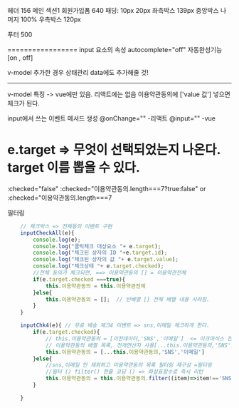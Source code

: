 헤더 156
메인
    섹션1
    회원가입폼 640
    패딩: 10px 20px
    좌측박스 139px
    중앙박스 나머지 100%
    우측박스 120px

푸터 500

=================
input 요소의 속성
autocomplete="off" 자동완성기능 [on , off]

v-model 추가한 경우 
상태관리 data에도 추가해줄 것! 

---------------
v-model 특징 -> vue에만 있음. 리액트에는 없음
이용약관동의에 ['value 값'] 넣으면 체크가 된다.

input에서 쓰는 이벤트 메서드 생성
@onChange="" -리액트
@input=""  -vue


e.target => 무엇이 선택되었는지 나온다.
target 이름 뽑을 수 있다. 
====================

:checked="false"
:checked="이용약관동의.length===7?true:false"    or :checked="이용약관동의.length===7

필터링
```js
    // 체크박스 => 전체동의 이벤트 구현
    inputCheckAll(e){
        console.log(e);
        console.log("클릭체크 대상요소 "+ e.target);
        console.log("체크된 상자의 ID "+e.target.id);
        console.log("체크된 상자의 값 "+ e.target.value);
        console.log("체크상태 "+ e.target.checked);
        //전체 동의가 체크되면, ==> 이용약관동의 [] = 이용약관전체
        if(e.target.checked ===true){
            this.이용약관동의 = this.이용약관전체
        }else{
            this.이용약관동의 = [];  // 빈배열 [] 전체 배열 내용 사라짐.
        }
    }

```

```js
    inputChk4(e){ // 무료 배송 체크4 이벤트 => sns,이메일 체크하게 한다.
        if(e.target.checked){
            // this.이용약관동의 = [이전데이터,'SNS','이메일']  <= 이크마식스 전개연산자   기존데이터를 유지하고 추가한다. 
            // 이용약관동의 배열 목록, 전개연산자 사용[...this.이용약관동의,'SNS','이메일']에 추가한다.
            this.이용약관동의 = [...this.이용약관동의,'SNS','이메일']
        }else{
            //sns,이메일 만 제외하고 이용약관동의 목록 필터링 재구성 =필터링
            //필터 () filter() 한줄 코딩 () => 화살표함수로 즉시 리턴 
            this.이용약관동의 = this.이용약관동의.filter((item)=>item!=='SNS' && item!=='이메일') ; // 삭제도!! 
        }

    }
```